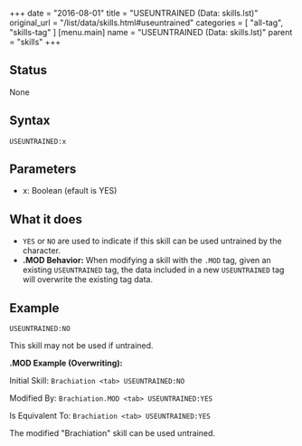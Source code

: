 +++
date = "2016-08-01"
title = "USEUNTRAINED (Data: skills.lst)"
original_url = "/list/data/skills.html#useuntrained"
categories = [ "all-tag", "skills-tag" ]
[menu.main]
    name = "USEUNTRAINED (Data: skills.lst)"
    parent = "skills"
+++

## Status

None

## Syntax

`USEUNTRAINED:x`

## Parameters

-   x: Boolean (efault is YES)



What it does
------------

-   `YES` or `NO` are used to indicate if this skill can be used
    untrained by the character.
-   **.MOD Behavior:** When modifying a skill with the `.MOD` tag, given
    an existing `USEUNTRAINED` tag, the data included in a new
    `USEUNTRAINED` tag will overwrite the existing tag data.

Example
-------

`USEUNTRAINED:NO`

This skill may not be used if untrained.

**.MOD Example (Overwriting):**

Initial Skill: `Brachiation <tab> USEUNTRAINED:NO`

Modified By: `Brachiation.MOD <tab> USEUNTRAINED:YES`

Is Equivalent To: `Brachiation <tab> USEUNTRAINED:YES`

The modified "Brachiation" skill can be used untrained.

